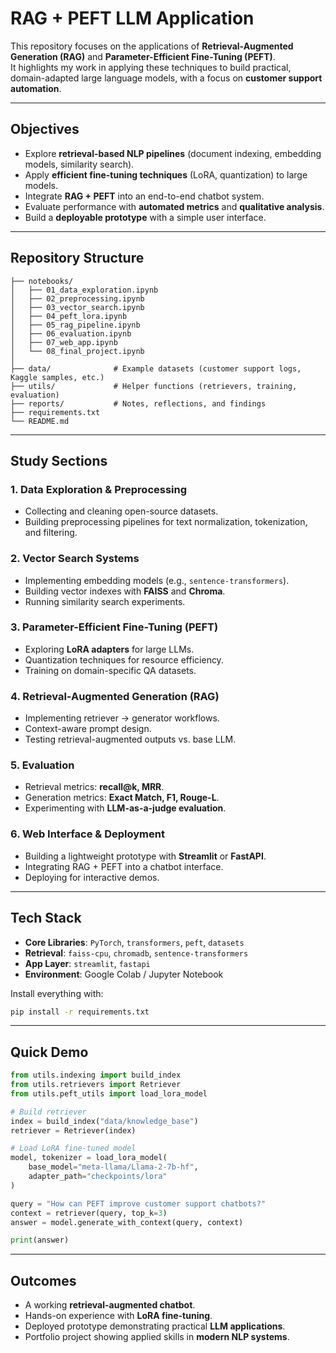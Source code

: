 # RAG + PEFT LLM Application

This repository focuses on the applications of **Retrieval-Augmented Generation (RAG)** and **Parameter-Efficient Fine-Tuning (PEFT)**.  
It highlights my work in applying these techniques to build practical, domain-adapted large language models, with a focus on **customer support automation**.

---

## Objectives

- Explore **retrieval-based NLP pipelines** (document indexing, embedding models, similarity search).  
- Apply **efficient fine-tuning techniques** (LoRA, quantization) to large models.  
- Integrate **RAG + PEFT** into an end-to-end chatbot system.  
- Evaluate performance with **automated metrics** and **qualitative analysis**.  
- Build a **deployable prototype** with a simple user interface.  

---

## Repository Structure

```
├── notebooks/
│   ├── 01_data_exploration.ipynb
│   ├── 02_preprocessing.ipynb
│   ├── 03_vector_search.ipynb
│   ├── 04_peft_lora.ipynb
│   ├── 05_rag_pipeline.ipynb
│   ├── 06_evaluation.ipynb
│   ├── 07_web_app.ipynb
│   └── 08_final_project.ipynb
│
├── data/              # Example datasets (customer support logs, Kaggle samples, etc.)
├── utils/             # Helper functions (retrievers, training, evaluation)
├── reports/           # Notes, reflections, and findings
├── requirements.txt
└── README.md
```

---

## Study Sections

### 1. Data Exploration & Preprocessing  
- Collecting and cleaning open-source datasets.  
- Building preprocessing pipelines for text normalization, tokenization, and filtering.  

### 2. Vector Search Systems  
- Implementing embedding models (e.g., `sentence-transformers`).  
- Building vector indexes with **FAISS** and **Chroma**.  
- Running similarity search experiments.  

### 3. Parameter-Efficient Fine-Tuning (PEFT)  
- Exploring **LoRA adapters** for large LLMs.  
- Quantization techniques for resource efficiency.  
- Training on domain-specific QA datasets.  

### 4. Retrieval-Augmented Generation (RAG)  
- Implementing retriever → generator workflows.  
- Context-aware prompt design.  
- Testing retrieval-augmented outputs vs. base LLM.  

### 5. Evaluation  
- Retrieval metrics: **recall@k, MRR**.  
- Generation metrics: **Exact Match, F1, Rouge-L**.  
- Experimenting with **LLM-as-a-judge evaluation**.  

### 6. Web Interface & Deployment  
- Building a lightweight prototype with **Streamlit** or **FastAPI**.  
- Integrating RAG + PEFT into a chatbot interface.  
- Deploying for interactive demos.  

---

## Tech Stack

- **Core Libraries**: `PyTorch`, `transformers`, `peft`, `datasets`  
- **Retrieval**: `faiss-cpu`, `chromadb`, `sentence-transformers`  
- **App Layer**: `streamlit`, `fastapi`  
- **Environment**: Google Colab / Jupyter Notebook  

Install everything with:

```bash
pip install -r requirements.txt
```

---

## Quick Demo

```python
from utils.indexing import build_index
from utils.retrievers import Retriever
from utils.peft_utils import load_lora_model

# Build retriever
index = build_index("data/knowledge_base")
retriever = Retriever(index)

# Load LoRA fine-tuned model
model, tokenizer = load_lora_model(
    base_model="meta-llama/Llama-2-7b-hf",
    adapter_path="checkpoints/lora"
)

query = "How can PEFT improve customer support chatbots?"
context = retriever(query, top_k=3)
answer = model.generate_with_context(query, context)

print(answer)
```

---

## Outcomes

- A working **retrieval-augmented chatbot**.  
- Hands-on experience with **LoRA fine-tuning**.  
- Deployed prototype demonstrating practical **LLM applications**.  
- Portfolio project showing applied skills in **modern NLP systems**.  
